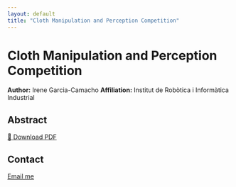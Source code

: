 ```yaml
---
layout: default
title: "Cloth Manipulation and Perception Competition"
---
```


# Cloth Manipulation and Perception Competition

**Author:** Irene Garcia-Camacho 
**Affiliation:** Institut de Robòtica i Informàtica Industrial

## Abstract

[📄 Download PDF](paper.pdf)

## Contact
[Email me](mailto:igarcia@iri.upc.edu)
